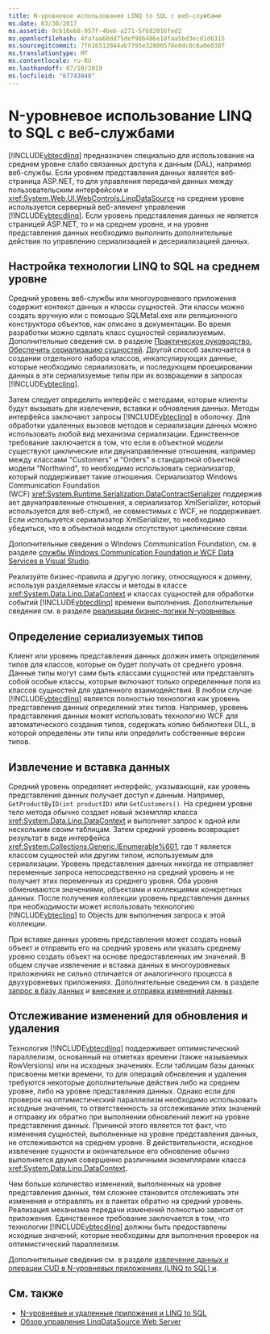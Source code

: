 ```yaml
---
title: N-уровневое использование LINQ to SQL с веб-службами
ms.date: 03/30/2017
ms.assetid: 9cb10eb8-957f-4beb-a271-5f682016fed2
ms.openlocfilehash: 4fafaa60dd75def98b486e18faa5bd3ecd1d6315
ms.sourcegitcommit: 7f616512044ab7795e32806578e8dc0c6a0e038f
ms.translationtype: MT
ms.contentlocale: ru-RU
ms.lasthandoff: 07/10/2019
ms.locfileid: "67743048"
---
```

# <a name="linq-to-sql-n-tier-with-web-services"></a>N-уровневое использование LINQ to SQL с веб-службами
[!INCLUDE[vbtecdlinq](../../../../../../includes/vbtecdlinq-md.md)] предназначен специально для использования на среднем уровне слабо связанных доступа к данным (DAL), например веб-службы. Если уровнем представления данных является веб-страница ASP.NET, то для управления передачей данных между пользовательским интерфейсом и <xref:System.Web.UI.WebControls.LinqDataSource> на среднем уровне используется серверный веб-элемент управления [!INCLUDE[vbtecdlinq](../../../../../../includes/vbtecdlinq-md.md)]. Если уровень представления данных не является страницей ASP.NET, то и на среднем уровне, и на уровне представления данных необходимо выполнить дополнительные действия по управлению сериализацией и десериализацией данных.  
  
## <a name="setting-up-linq-to-sql-on-the-middle-tier"></a>Настройка технологии LINQ to SQL на среднем уровне  
 Средний уровень веб-службы или многоуровневого приложения содержит контекст данных и классы сущностей. Эти классы можно создать вручную или с помощью SQLMetal.exe или реляционного конструктора объектов, как описано в документации. Во время разработки можно сделать класс сущностей сериализуемым. Дополнительные сведения см. в разделе [Практическое руководство. Обеспечить сериализацию сущностей](../../../../../../docs/framework/data/adonet/sql/linq/how-to-make-entities-serializable.md). Другой способ заключается в создании отдельного набора классов, инкапсулирующих данные, которые необходимо сериализовать, и последующем проецировании данных в эти сериализуемые типы при их возвращении в запросах [!INCLUDE[vbteclinq](../../../../../../includes/vbteclinq-md.md)].  
  
 Затем следует определить интерфейс с методами, которые клиенты будут вызывать для извлечения, вставки и обновления данных. Методы интерфейса заключают запросы [!INCLUDE[vbteclinq](../../../../../../includes/vbteclinq-md.md)] в оболочку. Для обработки удаленных вызовов методов и сериализации данных можно использовать любой вид механизма сериализации. Единственное требование заключается в том, что если в объектной модели существуют циклические или двунаправленные отношения, например между классами "Customers" и "Orders" в стандартной объектной модели "Northwind", то необходимо использовать сериализатор, который поддерживает такие отношения. Сериализатор Windows Communication Foundation (WCF) <xref:System.Runtime.Serialization.DataContractSerializer> поддерживает двунаправленные отношения, а сериализатор XmlSerializer, который используется для веб-служб, не совместимых с WCF, не поддерживает. Если используется сериализатор XmlSerializer, то необходимо убедиться, что в объектной модели отсутствуют циклические связи.  
  
 Дополнительные сведения о Windows Communication Foundation, см. в разделе [службы Windows Communication Foundation и WCF Data Services в Visual Studio](/visualstudio/data-tools/windows-communication-foundation-services-and-wcf-data-services-in-visual-studio).  
  
 Реализуйте бизнес-правила и другую логику, относящуюся к домену, используя разделяемые классы и методы в классе <xref:System.Data.Linq.DataContext> и классах сущностей для обработки событий [!INCLUDE[vbtecdlinq](../../../../../../includes/vbtecdlinq-md.md)] времени выполнения. Дополнительные сведения см. в разделе [реализации бизнес-логики N-уровневых](../../../../../../docs/framework/data/adonet/sql/linq/implementing-business-logic-linq-to-sql.md).  
  
## <a name="defining-the-serializable-types"></a>Определение сериализуемых типов  
 Клиент или уровень представления данных должен иметь определения типов для классов, которые он будет получать от среднего уровня. Данные типы могут сами быть классами сущностей или представлять собой особые классы, которые включают только определенные поля из классов сущностей для удаленного взаимодействия. В любом случае [!INCLUDE[vbtecdlinq](../../../../../../includes/vbtecdlinq-md.md)] является полностью технология как уровень представления данных определений этих типов. Например, уровень представления данных может использовать технологию WCF для автоматического создания типов, содержать копию библиотеки DLL, в которой определены эти типы или определить собственные версии типов.  
  
## <a name="retrieving-and-inserting-data"></a>Извлечение и вставка данных  
 Средний уровень определяет интерфейс, указывающий, как уровень представления данных получает доступ к данным. Например, `GetProductByID(int productID)` или `GetCustomers()`. На среднем уровне тело метода обычно создает новый экземпляр класса <xref:System.Data.Linq.DataContext> и выполняет запрос к одной или нескольким своим таблицам. Затем средний уровень возвращает результат в виде интерфейса <xref:System.Collections.Generic.IEnumerable%601>, где `T` является классом сущностей или другим типом, используемым для сериализации. Уровень представления данных никогда не отправляет переменные запроса непосредственно на средний уровень и не получает этих переменных из среднего уровня. Оба уровня обмениваются значениями, объектами и коллекциями конкретных данных. После получения коллекции уровень представления данных при необходимости может использовать технологию [!INCLUDE[vbteclinq](../../../../../../includes/vbteclinq-md.md)] to Objects для выполнения запроса к этой коллекции.  
  
 При вставке данных уровень представления может создать новый объект и отправить его на средний уровень или указать среднему уровню создать объект на основе предоставленных им значений. В общем случае извлечение и вставка данных в многоуровневых приложениях не сильно отличается от аналогичного процесса в двухуровневых приложениях. Дополнительные сведения см. в разделе [запрос в базу данных](../../../../../../docs/framework/data/adonet/sql/linq/querying-the-database.md) и [внесение и отправка изменений данных](../../../../../../docs/framework/data/adonet/sql/linq/making-and-submitting-data-changes.md).  
  
## <a name="tracking-changes-for-updates-and-deletes"></a>Отслеживание изменений для обновления и удаления  
 Технология [!INCLUDE[vbtecdlinq](../../../../../../includes/vbtecdlinq-md.md)] поддерживает оптимистический параллелизм, основанный на отметках времени (также называемых RowVersions) или на исходных значениях. Если таблицам базы данных присвоены метки времени, то для операций обновления и удаления требуются некоторые дополнительные действия либо на среднем уровне, либо на уровне представления данных. Однако если для проверок на оптимистический параллелизм необходимо использовать исходные значения, то ответственность за отслеживание этих значений и отправку их обратно при выполнении обновлений лежит на уровне представления данных. Причиной этого является тот факт, что изменения сущностей, выполненные на уровне представления данных, не отслеживаются на среднем уровне. В действительности, исходное извлечение сущности и окончательное его обновление обычно выполняется двумя совершенно различными экземплярами класса <xref:System.Data.Linq.DataContext>.  
  
 Чем больше количество изменений, выполненных на уровне представления данных, тем сложнее становится отслеживать эти изменения и отправлять их в пакетах обратно на средний уровень. Реализация механизма передачи изменений полностью зависит от приложения. Единственное требование заключается в том, что технологии [!INCLUDE[vbtecdlinq](../../../../../../includes/vbtecdlinq-md.md)] должны быть предоставлены исходные значений, которые необходимы для выполнения проверок на оптимистический параллелизм.  
  
 Дополнительные сведения см. в разделе [извлечение данных и операции CUD в N-уровневых приложениях (LINQ to SQL) и](../../../../../../docs/framework/data/adonet/sql/linq/data-retrieval-and-cud-operations-in-n-tier-applications.md).  
  
## <a name="see-also"></a>См. также

- [N-уровневые и удаленные приложения и LINQ to SQL](../../../../../../docs/framework/data/adonet/sql/linq/n-tier-and-remote-applications-with-linq-to-sql.md)
- [Обзор управления LinqDataSource Web Server](https://docs.microsoft.com/previous-versions/aspnet/bb547113(v=vs.100))
